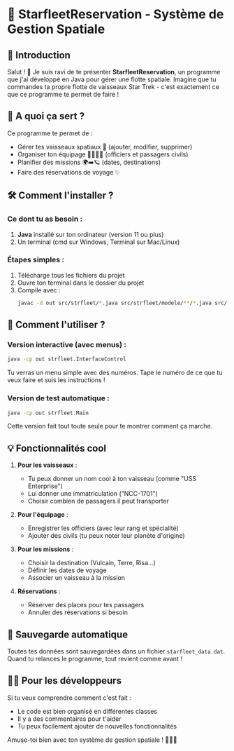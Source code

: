 # 🌟 StarfleetReservation - Système de Gestion Spatiale

## 📖 Introduction

Salut ! 👋 Je suis ravi de te présenter **StarfleetReservation**, un programme que j'ai développé en Java pour gérer une flotte spatiale. Imagine que tu commandes ta propre flotte de vaisseaux Star Trek - c'est exactement ce que ce programme te permet de faire !

## 🎯 A quoi ça sert ?

Ce programme te permet de :
- Gérer tes vaisseaux spatiaux 🚀 (ajouter, modifier, supprimer)
- Organiser ton équipage 👨‍🚀👩‍🚀 (officiers et passagers civils)
- Planifier des missions 🌍➡️🪐 (dates, destinations)
- Faire des réservations de voyage ✨

## 🛠️ Comment l'installer ?

### Ce dont tu as besoin :
1. **Java** installé sur ton ordinateur (version 11 ou plus)
2. Un terminal (cmd sur Windows, Terminal sur Mac/Linux)

### Étapes simples :
1. Télécharge tous les fichiers du projet
2. Ouvre ton terminal dans le dossier du projet
3. Compile avec :
   ```bash
   javac -d out src/strfleet/*.java src/strfleet/modele/**/*.java src/strfleet/systeme/*.java
   ```

## 🚀 Comment l'utiliser ?

### Version interactive (avec menus) :
```bash
java -cp out strfleet.InterfaceControl
```

Tu verras un menu simple avec des numéros. Tape le numéro de ce que tu veux faire et suis les instructions !

### Version de test automatique :
```bash
java -cp out strfleet.Main
```
Cette version fait tout toute seule pour te montrer comment ça marche.

## 💡 Fonctionnalités cool

1. **Pour les vaisseaux** :
   - Tu peux donner un nom cool à ton vaisseau (comme "USS Enterprise")
   - Lui donner une immatriculation ("NCC-1701")
   - Choisir combien de passagers il peut transporter

2. **Pour l'équipage** :
   - Enregistrer les officiers (avec leur rang et spécialité)
   - Ajouter des civils (tu peux noter leur planète d'origine)
   
3. **Pour les missions** :
   - Choisir la destination (Vulcain, Terre, Risa...)
   - Définir les dates de voyage
   - Associer un vaisseau à la mission

4. **Réservations** :
   - Réserver des places pour tes passagers
   - Annuler des réservations si besoin

## 🔄 Sauvegarde automatique

Toutes tes données sont sauvegardées dans un fichier `starfleet_data.dat`. Quand tu relances le programme, tout revient comme avant !

## 🧑‍💻 Pour les développeurs

Si tu veux comprendre comment c'est fait :
- Le code est bien organisé en différentes classes
- Il y a des commentaires pour t'aider
- Tu peux facilement ajouter de nouvelles fonctionnalités



Amuse-toi bien avec ton système de gestion spatiale ! 🚀👨‍🚀